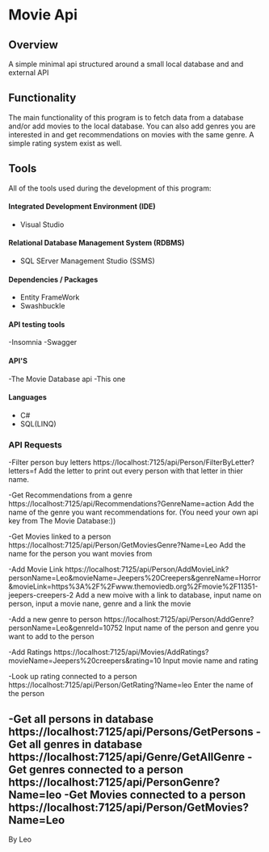 ﻿# Movie Api

## Overview
A simple minimal api structured around a small local database and and external API

## Functionality

The main functionality of this program is to fetch data from a database and/or add movies to the local database.
You can also add genres you are interested in and get recommendations on movies with the same genre.
A simple rating system exist as well.

## Tools

All of the tools used during the development of this program:

#### Integrated Development Environment (IDE)

- Visual Studio

#### Relational Database Management System (RDBMS)

- SQL SErver Management Studio (SSMS)

#### Dependencies / Packages

- Entity FrameWork
- Swashbuckle

#### API testing tools

-Insomnia
-Swagger

#### API'S

-The Movie Database api
-This one

#### Languages

- C#
- SQL(LINQ)

### API Requests

-Filter person buy letters 
https://localhost:7125/api/Person/FilterByLetter?letters=f
Add the letter to print out every person with that letter in thier name.

-Get Recommendations from a genre
https://localhost:7125/api/Recommendations?GenreName=action
Add the name of the genre you want recommendations for.
(You need your own api key from The Movie Database:))

-Get Movies linked to a person
https://localhost:7125/api/Person/GetMoviesGenre?Name=Leo
Add the name for the person you want movies from

-Add Movie Link
https://localhost:7125/api/Person/AddMovieLink?personName=Leo&movieName=Jeepers%20Creepers&genreName=Horror&movieLink=https%3A%2F%2Fwww.themoviedb.org%2Fmovie%2F11351-jeepers-creepers-2
Add a new moive with a link to database, input name on person, input a movie nane, genre and a link the movie

-Add a new genre to person
https://localhost:7125/api/Person/AddGenre?personName=Leo&genreId=10752
Input name of the person and genre you want to add to the person

-Add Ratings
https://localhost:7125/api/Movies/AddRatings?movieName=Jeepers%20creepers&rating=10
Input movie name and rating

-Look up rating connected to a person
https://localhost:7125/api/Person/GetRating?Name=leo
Enter the name of the person

-Get all persons in database
https://localhost:7125/api/Persons/GetPersons
-Get all genres in database
https://localhost:7125/api/Genre/GetAllGenre
-Get genres connected to a person 
https://localhost:7125/api/PersonGenre?Name=leo
-Get Movies connected to a person
https://localhost:7125/api/Person/GetMovies?Name=Leo
----------------------------------------------------
By Leo 
